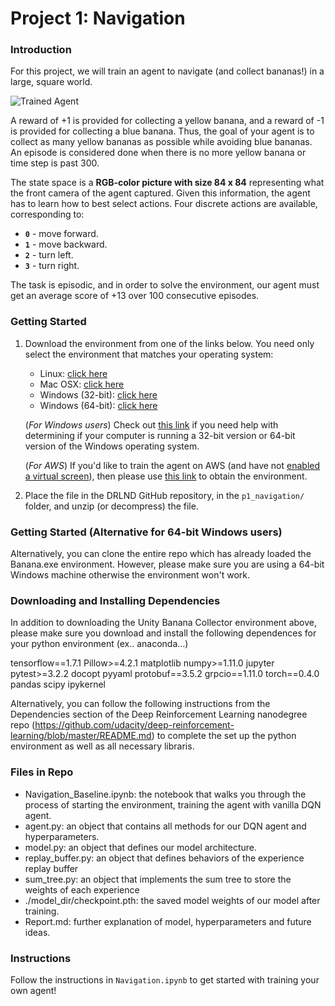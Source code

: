 [//]: # (Image References)

[image1]: https://user-images.githubusercontent.com/10624937/42135619-d90f2f28-7d12-11e8-8823-82b970a54d7e.gif "Trained Agent"

# Project 1: Navigation

### Introduction

For this project, we will train an agent to navigate (and collect bananas!) in a large, square world.  

![Trained Agent][image1]

A reward of +1 is provided for collecting a yellow banana, and a reward of -1 is provided for collecting a blue banana.  Thus, the goal of your agent is to collect as many yellow bananas as possible while avoiding blue bananas. An episode is considered done when there is no more yellow banana or time step is past 300.

The state space is a **RGB-color picture with size 84 x 84** representing what the front camera of the agent captured.  Given this information, the agent has to learn how to best select actions.  Four discrete actions are available, corresponding to:
- **`0`** - move forward.
- **`1`** - move backward.
- **`2`** - turn left.
- **`3`** - turn right.

The task is episodic, and in order to solve the environment, our agent must get an average score of +13 over 100 consecutive episodes.

### Getting Started

1. Download the environment from one of the links below.  You need only select the environment that matches your operating system:

    - Linux: [click here](https://s3-us-west-1.amazonaws.com/udacity-drlnd/P1/Banana/VisualBanana_Linux.zip)
    - Mac OSX: [click here](https://s3-us-west-1.amazonaws.com/udacity-drlnd/P1/Banana/VisualBanana.app.zip)
    - Windows (32-bit): [click here](https://s3-us-west-1.amazonaws.com/udacity-drlnd/P1/Banana/VisualBanana_Windows_x86.zip)
    - Windows (64-bit): [click here](https://s3-us-west-1.amazonaws.com/udacity-drlnd/P1/Banana/VIsualBanana_Windows_x86_64.zip)
    
    (_For Windows users_) Check out [this link](https://support.microsoft.com/en-us/help/827218/how-to-determine-whether-a-computer-is-running-a-32-bit-version-or-64) if you need help with determining if your computer is running a 32-bit version or 64-bit version of the Windows operating system.

    (_For AWS_) If you'd like to train the agent on AWS (and have not [enabled a virtual screen](https://github.com/Unity-Technologies/ml-agents/blob/master/docs/Training-on-Amazon-Web-Service.md)), then please use [this link](https://s3-us-west-1.amazonaws.com/udacity-drlnd/P1/Banana/Banana_Linux_NoVis.zip) to obtain the environment.

2. Place the file in the DRLND GitHub repository, in the `p1_navigation/` folder, and unzip (or decompress) the file.

### Getting Started (Alternative for 64-bit Windows users)

Alternatively, you can clone the entire repo which has already loaded the Banana.exe environment. However, please make sure you are using a 64-bit Windows machine otherwise the environment won't work.

### Downloading and Installing Dependencies
In addition to downloading the Unity Banana Collector environment above, please make sure you download and install the following dependences for your python environment (ex.. anaconda...)

tensorflow==1.7.1
Pillow>=4.2.1
matplotlib
numpy>=1.11.0
jupyter
pytest>=3.2.2
docopt
pyyaml
protobuf==3.5.2
grpcio==1.11.0
torch==0.4.0
pandas
scipy
ipykernel 

Alternatively, you can follow the following instructions from the Dependencies section of the Deep Reinforcement Learning nanodegree repo (https://github.com/udacity/deep-reinforcement-learning/blob/master/README.md) to complete the set up the python environment as well as all necessary libraris.

### Files in Repo

- Navigation_Baseline.ipynb: the notebook that walks you through the process of starting the environment, training the agent with vanilla DQN agent.
- agent.py: an object that contains all methods for our DQN agent and hyperparameters.
- model.py: an object that defines our model architecture.
- replay_buffer.py: an object that defines behaviors of the experience replay buffer
- sum_tree.py: an object that implements the sum tree to store the weights of each experience
- ./model_dir/checkpoint.pth: the saved model weights of our model after training.
- Report.md: further explanation of model, hyperparameters and future ideas.

### Instructions

Follow the instructions in `Navigation.ipynb` to get started with training your own agent!
